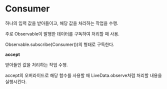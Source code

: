# Consumer

하나의 입력 값을 받아들이고, 해당 값을 처리하는 작업을 수행.

주로 Observable이 발행한 데이터를 구독하여 처리할 때 사용.

Observable.subscribe(Consumer())의 형태로 구독한다.

**accept**

받아들인 값을 처리하는 작업 수행.

accept의 오버라이드로 해당 함수를 사용할 때 LiveData.observe처럼 처리할 내용을 실행시킨다.